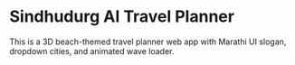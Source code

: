 # Sindhudurg AI Travel Planner

This is a 3D beach-themed travel planner web app with Marathi UI slogan, dropdown cities, and animated wave loader.